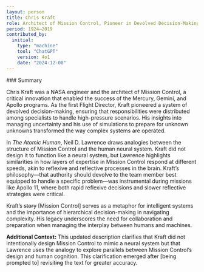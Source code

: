 ```yaml
---
layout: person
title: Chris Kraft
role: Architect of Mission Control, Pioneer in Devolved Decision-Making
period: 1924–2019
contributed_by:
  initial:
    type: "machine"
    tool: "ChatGPT"
    version: 4o1
    date: "2024-12-08"
---
```


<div class="machine-commentary" markdown="1">
### Summary

Chris Kraft was a NASA engineer and the architect of Mission Control, a critical innovation that enabled the success of the Mercury, Gemini, and Apollo programs. As the first Flight Director, Kraft pioneered a system of devolved decision-making, ensuring that responsibilities were distributed among specialists to handle high-pressure scenarios. His insights into managing uncertainty and his use of simulations to prepare for unknown unknowns transformed the way complex systems are operated.

In *The Atomic Human*, Neil D. Lawrence draws analogies between the structure of Mission Control and the human neural system. Kraft did not design it to function like a neural system, but Lawrence highlights similarities in how layers of expertise in Mission Control respond at different speeds, akin to reflexive and reflective processes in the brain. Kraft’s philosophy—that authority should devolve to the team member best equipped to handle a specific problem—was instrumental during missions like Apollo 11, where both rapid reflexive decisions and slower reflective strategies were critical.

Kraft’s ~~story~~ [Mission Control] serves as a metaphor for intelligent systems and the importance of hierarchical decision-making in navigating complexity. His legacy underscores the need for collaboration and preparation when managing the interplay between humans and machines.

**Additional Context:** This updated description clarifies that Kraft did not intentionally design Mission Control to mimic a neural system but that Lawrence uses the analogy to explore parallels between Mission Control’s design and human cognition. This clarification emerged after [being prompted to] revisit~~ing~~ the text for greater accuracy.
</div>
